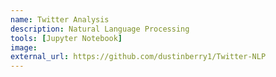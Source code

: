 ```yaml
---
name: Twitter Analysis
description: Natural Language Processing
tools: [Jupyter Notebook]
image: 
external_url: https://github.com/dustinberry1/Twitter-NLP
---
```

